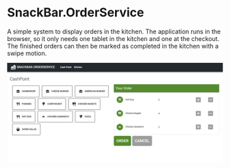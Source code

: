 # SnackBar.OrderService

A simple system to display orders in the kitchen. The application runs in the browser, so it only needs one tablet in the kitchen and one at the checkout. The finished orders can then be marked as completed in the kitchen with a swipe motion.

![SnackBar OrderService](doc/preview.png)
